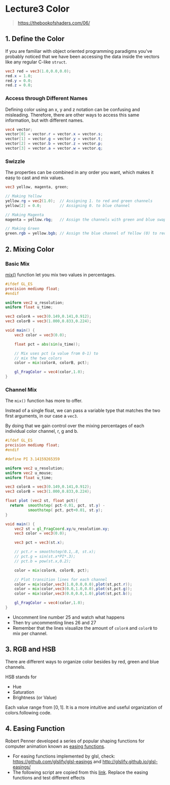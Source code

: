 # Lecture3 Color
> https://thebookofshaders.com/06/

## 1. Define the Color
If you are familiar with object oriented programming paradigms you've probably noticed that we have been accessing the data inside the vectors like any regular C-like `struct`.

```glsl
vec3 red = vec3(1.0,0.0,0.0);
red.x = 1.0;
red.y = 0.0;
red.z = 0.0;
```
### Access through Different Names
Defining color using an x, y and z notation can be confusing and misleading. Therefore, there are other ways to access this same information, but with different names. 

```glsl
vec4 vector;
vector[0] = vector.r = vector.x = vector.s;
vector[1] = vector.g = vector.y = vector.t;
vector[2] = vector.b = vector.z = vector.p;
vector[3] = vector.a = vector.w = vector.q;
```

### Swizzle
The properties can be combined in any order you want, which makes it easy to cast and mix values.

```glsl
vec3 yellow, magenta, green;

// Making Yellow
yellow.rg = vec2(1.0);  // Assigning 1. to red and green channels
yellow[2] = 0.0;        // Assigning 0. to blue channel

// Making Magenta
magenta = yellow.rbg;   // Assign the channels with green and blue swapped

// Making Green
green.rgb = yellow.bgb; // Assign the blue channel of Yellow (0) to red and blue channels
```

## 2. Mixing Color

### Basic Mix
[mix()](https://registry.khronos.org/OpenGL-Refpages/gl4/html/mix.xhtml) function let you mix two values in percentages.

```glsl
#ifdef GL_ES
precision mediump float;
#endif

uniform vec2 u_resolution;
uniform float u_time;

vec3 colorA = vec3(0.149,0.141,0.912);
vec3 colorB = vec3(1.000,0.833,0.224);

void main() {
    vec3 color = vec3(0.0);

    float pct = abs(sin(u_time));

    // Mix uses pct (a value from 0-1) to
    // mix the two colors
    color = mix(colorA, colorB, pct);

    gl_FragColor = vec4(color,1.0);
}

```

### Channel Mix
The `mix()` function has more to offer. 

Instead of a single float, we can pass a variable type that matches the two first arguments, in our case a `vec3`. 

By doing that we gain control over the mixing percentages of each individual color channel, r, g and b.

```glsl
#ifdef GL_ES
precision mediump float;
#endif

#define PI 3.14159265359

uniform vec2 u_resolution;
uniform vec2 u_mouse;
uniform float u_time;

vec3 colorA = vec3(0.149,0.141,0.912);
vec3 colorB = vec3(1.000,0.833,0.224);

float plot (vec2 st, float pct){
  return  smoothstep( pct-0.01, pct, st.y) -
          smoothstep( pct, pct+0.01, st.y);
}

void main() {
    vec2 st = gl_FragCoord.xy/u_resolution.xy;
    vec3 color = vec3(0.0);

    vec3 pct = vec3(st.x);

    // pct.r = smoothstep(0.1,.8, st.x);
    // pct.g = sin(st.x*PI*.3);
    // pct.b = pow(st.x,0.2);

    color = mix(colorA, colorB, pct);

    // Plot transition lines for each channel
    color = mix(color,vec3(1.0,0.0,0.0),plot(st,pct.r));
    color = mix(color,vec3(0.0,1.0,0.0),plot(st,pct.g));
    color = mix(color,vec3(0.0,0.0,1.0),plot(st,pct.b));

    gl_FragColor = vec4(color,1.0);
}
```
- Uncomment line number 25 and watch what happens
- Then try uncommenting lines 26 and 27
- Remember that the lines visualize the amount of `colorA` and `colorB` to mix per channel.

## 3. RGB and HSB
There are different ways to organize color besides by red, green and blue channels.


HSB stands for 
- Hue
- Saturation
- Brightness (or Value)

Each value range from $[0, 1]$. It is a more intuitive and useful organization of colors.following code.

## 4. Easing Function

Robert Penner developed a series of popular shaping functions for computer animation known as [easing functions](https://easings.net/).

- For easing functions implemented by glsl, check: https://github.com/glslify/glsl-easings and http://glslify.github.io/glsl-easings/
- The following script are copied from this [link](https://thebookofshaders.com/edit.php#06/easing.frag). Replace the easing functions and test different effects

